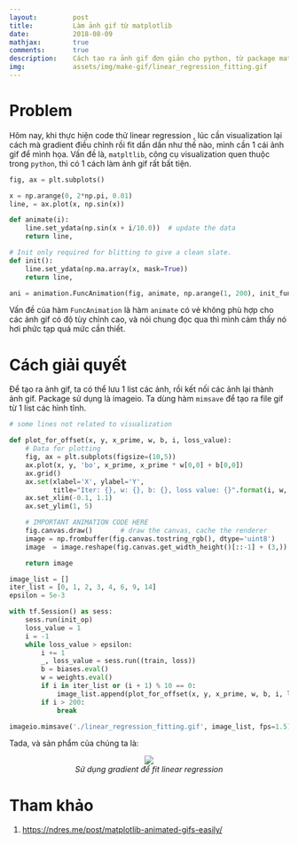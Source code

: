 ```yaml
---
layout:         post
title:          Làm ảnh gif từ matplotlib
date:           2018-08-09
mathjax:        true
comments:       true
description:    Cách tạo ra ảnh gif đơn giản cho python, từ package matplotlib.
img:            assets/img/make-gif/linear_regression_fitting.gif
---
```


# Problem

Hôm nay, khi thực hiện code thử linear regression , lúc cần visualization lại cách mà gradient điều chỉnh rồi fit dần dần như thế nào, mình cần 1 cái ảnh gif để mình họa. Vấn đề là, `matpltlib`, công cụ visualization quen thuộc trong `python`, thì có 1 cách làm ảnh gif rất bất tiện.

```python
fig, ax = plt.subplots()

x = np.arange(0, 2*np.pi, 0.01)
line, = ax.plot(x, np.sin(x))

def animate(i):
    line.set_ydata(np.sin(x + i/10.0))  # update the data
    return line,

# Init only required for blitting to give a clean slate.
def init():
    line.set_ydata(np.ma.array(x, mask=True))
    return line,

ani = animation.FuncAnimation(fig, animate, np.arange(1, 200), init_func=init, interval=25, blit=True)
```

Vấn đề của hàm `FuncAnimation` là hàm `animate` có vẻ không phù hợp cho các ảnh gif có độ tùy chỉnh cao, và nói chung đọc qua thì mình cảm thấy nó hơi phức tạp quá mức cần thiết.

# Cách giải quyết

Để tạo ra ảnh gif, ta có thể lưu 1 list các ảnh, rồi kết nối các ảnh lại thành ảnh gif. Package sử dụng là imageio. Ta dùng hàm `mimsave` để tạo ra file gif từ 1 list các hình tĩnh.

```python
# some lines not related to visualization

def plot_for_offset(x, y, x_prime, w, b, i, loss_value):
    # Data for plotting
    fig, ax = plt.subplots(figsize=(10,5))
    ax.plot(x, y, 'bo', x_prime, x_prime * w[0,0] + b[0,0])
    ax.grid()
    ax.set(xlabel='X', ylabel='Y',
           title="Iter: {}, w: {}, b: {}, loss value: {}".format(i, w, b, loss_value))
    ax.set_xlim(-0.1, 1.1)
    ax.set_ylim(1, 5)

    # IMPORTANT ANIMATION CODE HERE
    fig.canvas.draw()       # draw the canvas, cache the renderer
    image = np.frombuffer(fig.canvas.tostring_rgb(), dtype='uint8')
    image  = image.reshape(fig.canvas.get_width_height()[::-1] + (3,))

    return image

image_list = []
iter_list = [0, 1, 2, 3, 4, 6, 9, 14]
epsilon = 5e-3

with tf.Session() as sess:
    sess.run(init_op)
    loss_value = 1
    i = -1
    while loss_value > epsilon:
        i += 1
        _, loss_value = sess.run((train, loss))
        b = biases.eval()
        w = weights.eval()
        if i in iter_list or (i + 1) % 10 == 0:
            image_list.append(plot_for_offset(x, y, x_prime, w, b, i, loss_value))
        if i > 200:
            break

imageio.mimsave('./linear_regression_fitting.gif', image_list, fps=1.5)
```

Tada, và sản phẩm của chúng ta là: 

<p align="center">
  <img src="https://Tulip4attoo.github.io/assets/img/make-gif/linear_regression_fitting.gif"><br>
  <i>Sử dụng gradient để fit linear regression</i>
</p>

# Tham khảo

1. https://ndres.me/post/matplotlib-animated-gifs-easily/




